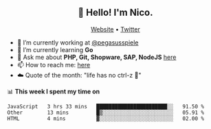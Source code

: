 <h2 align="center">👋 Hello! I'm Nico.</h2>
<p align="center">
  <a href="https://gruselhaus.com">Website</a> •
  <a href="https://twitter.com/NicoFinkernagel">Twitter</a>
</p>


- 🔭 I’m currently working at [@pegasusspiele](https://github.com/pegasusspiele)
- 🌱 I’m currently learning **Go**
- 💬 Ask me about **PHP, Git, Shopware, SAP, NodeJS** [here](https://github.com/gruselhaus/gruselhaus/issues)
- 📫 How to reach me: [here](https://github.com/gruselhaus/gruselhaus/issues)
- ☁️ Quote of the month: "life has no ctrl-z 🌴"

📊 **This week I spent my time on**
<!--START_SECTION:waka-->
```text
JavaScript   3 hrs 33 mins   ███████████████████████░░   91.50 % 
Other        13 mins         █▒░░░░░░░░░░░░░░░░░░░░░░░   05.91 % 
HTML         4 mins          ▓░░░░░░░░░░░░░░░░░░░░░░░░   02.00 % 
```
<!--END_SECTION:waka-->
